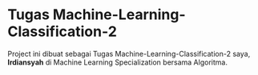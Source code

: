 # Tugas Machine-Learning-Classification-2

Project ini dibuat sebagai Tugas Machine-Learning-Classification-2 saya, **Irdiansyah** di Machine Learning Specialization bersama Algoritma. 
